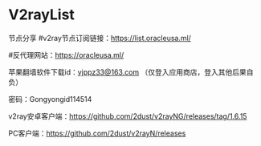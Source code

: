 # V2rayList
节点分享
#v2ray节点订阅链接：https://list.oracleusa.ml/


#反代理网站：https://oracleusa.ml/


苹果翻墙软件下载id：vjppz33@163.com
（仅登入应用商店，登入其他后果自负）

密码：Gongyongid114514

v2ray安卓客户端：https://github.com/2dust/v2rayNG/releases/tag/1.6.15

PC客户端：https://github.com/2dust/v2rayN/releases
